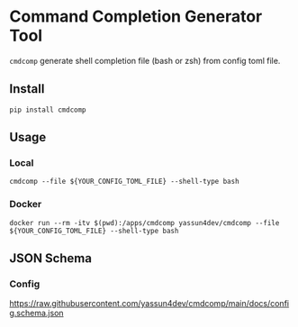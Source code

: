 # Command Completion Generator Tool

`cmdcomp` generate shell completion file (bash or zsh) from config toml file.

## Install

```shell
pip install cmdcomp
```

## Usage

### Local
```shell
cmdcomp --file ${YOUR_CONFIG_TOML_FILE} --shell-type bash
```

### Docker

```shell
docker run --rm -itv $(pwd):/apps/cmdcomp yassun4dev/cmdcomp --file ${YOUR_CONFIG_TOML_FILE} --shell-type bash
```

## JSON Schema

### Config

https://raw.githubusercontent.com/yassun4dev/cmdcomp/main/docs/config.schema.json
